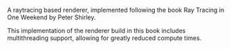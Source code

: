 A raytracing based renderer, implemented following the book Ray Tracing in One Weekend by Peter Shirley. 

This implementation of the renderer build in this book includes multithreading support, allowing for greatly reduced compute times.
